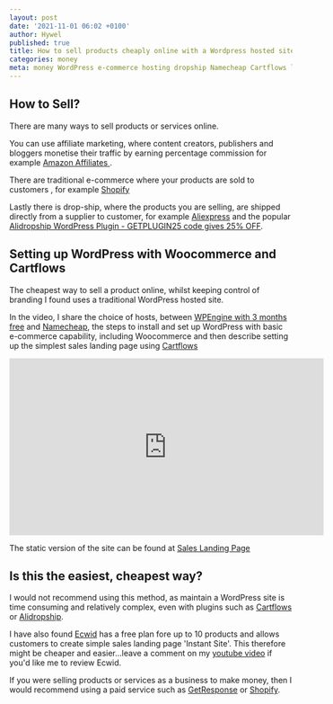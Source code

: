 ```yaml
---
layout: post
date: '2021-11-01 06:02 +0100'
author: Hywel
published: true
title: How to sell products cheaply online with a Wordpress hosted site and Cartflows checkout page
categories: money
meta: money WordPress e-commerce hosting dropship Namecheap Cartflows landing sales
---
```


## How to Sell?
There are many ways to sell products or services online.  

You can use affiliate marketing, where content creators, publishers and bloggers monetise their traffic by earning percentage commission for example [Amazon Affiliates ](https://affiliate-program.amazon.com).

There are traditional e-commerce where your products are sold to customers , for example [Shopify](https://www.shopify.com) 

Lastly there is drop-ship, where the products you are selling, are shipped directly from a supplier to customer, for example [Aliexpress](https://www.aliexpress.com) and the popular [Alidropship WordPress Plugin - GETPLUGIN25 code gives 25% OFF](https://alidropship.com/?via=15255).

## Setting up WordPress with Woocommerce and Cartflows

The cheapest way to sell a product online, whilst keeping control of branding I found uses a traditional WordPress hosted site.

In the video, I share the choice of hosts, between [WPEngine with 3 months free](https://shareasale.com/r.cfm?b=1343154&u=2265263&m=41388&urllink=&afftrack=) and  [Namecheap](https://namecheap.pxf.io/x9QKR3), the steps to install and set up WordPress with basic e-commerce capability, including Woocommerce and then describe setting up the simplest sales landing page using [Cartflows](https://cartflows.com/?cf=1614)


<iframe width="560" height="315" src="https://www.youtube.com/embed/5F4gUVgR_xs" title="YouTube video player" frameborder="0" allow="accelerometer; autoplay; clipboard-write; encrypted-media; gyroscope; picture-in-picture" allowfullscreen></iframe>

The static version of the site can be found at [Sales Landing Page](https://mysterious-lion.netlify.app/) 


## Is this the easiest, cheapest way?

I would not recommend using this method, as maintain a WordPress site is time consuming and relatively complex, even with plugins such as [Cartflows](https://cartflows.com/?cf=1614) or [Alidropship](https://alidropship.com/?via=15255).

I have also found [Ecwid](https://open.ecwid.com/3B8cs6) has a free plan fore up to 10 products and allows customers to create simple sales landing page 'Instant Site'.  This therefore might be cheaper and easier...leave a comment on my [youtube video](https://www.youtube.com/embed/5F4gUVgR_xs) if you'd like me to review Ecwid.

If you were selling products or services as a business to make money, then I would recommend using a paid service such as  [GetResponse](https://www.getresponse.com/?a=kEqeQTKMpY) or [Shopify](https://www.shopify.com).